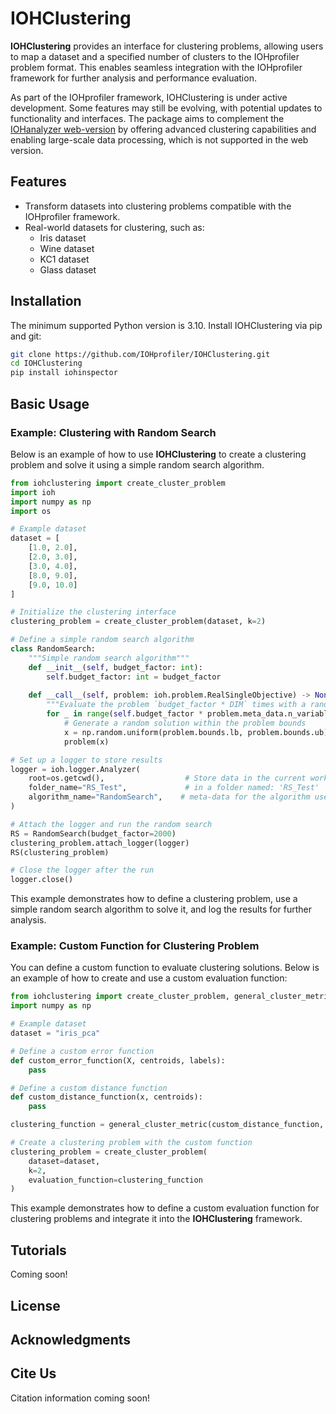 # IOHClustering

**IOHClustering** provides an interface for clustering problems, allowing users to map a dataset and a specified number of clusters to the IOHprofiler problem format. This enables seamless integration with the IOHprofiler framework for further analysis and performance evaluation.

As part of the IOHprofiler framework, IOHClustering is under active development. Some features may still be evolving, with potential updates to functionality and interfaces. The package aims to complement the [IOHanalyzer web-version](https://iohanalyzer.liacs.nl/) by offering advanced clustering capabilities and enabling large-scale data processing, which is not supported in the web version.

## Features

- Transform datasets into clustering problems compatible with the IOHprofiler framework.
- Real-world datasets for clustering, such as:
    - Iris dataset
    - Wine dataset
    - KC1 dataset
    - Glass dataset

## Installation

The minimum supported Python version is 3.10. Install IOHClustering via pip and git:

```bash
git clone https://github.com/IOHprofiler/IOHClustering.git
cd IOHClustering
pip install iohinspector
```

## Basic Usage

### Example: Clustering with Random Search

Below is an example of how to use **IOHClustering** to create a clustering problem and solve it using a simple random search algorithm.

```python
from iohclustering import create_cluster_problem
import ioh
import numpy as np
import os

# Example dataset
dataset = [
    [1.0, 2.0],
    [2.0, 3.0],
    [3.0, 4.0],
    [8.0, 9.0],
    [9.0, 10.0]
]

# Initialize the clustering interface
clustering_problem = create_cluster_problem(dataset, k=2)

# Define a simple random search algorithm
class RandomSearch:
    """Simple random search algorithm"""
    def __init__(self, budget_factor: int):
        self.budget_factor: int = budget_factor
        
    def __call__(self, problem: ioh.problem.RealSingleObjective) -> None:
        """Evaluate the problem `budget_factor * DIM` times with a randomly generated solution"""
        for _ in range(self.budget_factor * problem.meta_data.n_variables):
            # Generate a random solution within the problem bounds
            x = np.random.uniform(problem.bounds.lb, problem.bounds.ub)            
            problem(x) 

# Set up a logger to store results
logger = ioh.logger.Analyzer(
    root=os.getcwd(),                  # Store data in the current working directory
    folder_name="RS_Test",             # in a folder named: 'RS_Test'
    algorithm_name="RandomSearch",    # meta-data for the algorithm used to generate these results
)

# Attach the logger and run the random search
RS = RandomSearch(budget_factor=2000)      
clustering_problem.attach_logger(logger)      
RS(clustering_problem)

# Close the logger after the run
logger.close()
```

This example demonstrates how to define a clustering problem, use a simple random search algorithm to solve it, and log the results for further analysis.

### Example: Custom Function for Clustering Problem

You can define a custom function to evaluate clustering solutions. Below is an example of how to create and use a custom evaluation function:

```python
from iohclustering import create_cluster_problem, general_cluster_metric
import numpy as np

# Example dataset
dataset = "iris_pca"

# Define a custom error function
def custom_error_function(X, centroids, labels):
    pass

# Define a custom distance function
def custom_distance_function(x, centroids):
    pass

clustering_function = general_cluster_metric(custom_distance_function, custom_error_function)

# Create a clustering problem with the custom function
clustering_problem = create_cluster_problem(
    dataset=dataset,
    k=2,
    evaluation_function=clustering_function
)
```

This example demonstrates how to define a custom evaluation function for clustering problems and integrate it into the **IOHClustering** framework.

## Tutorials

Coming soon!

## License



## Acknowledgments



## Cite Us

Citation information coming soon!
